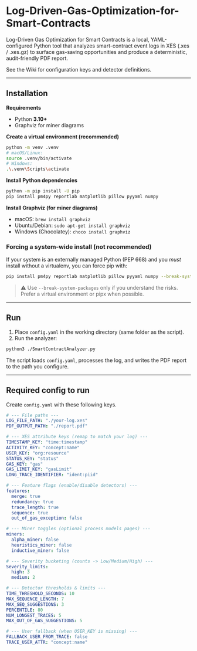 # Log-Driven-Gas-Optimization-for-Smart-Contracts

Log-Driven Gas Optimization for Smart Contracts is a local, YAML-configured Python tool that analyzes smart-contract event logs in XES (.xes / .xes.gz) to surface gas-saving opportunities and produce a deterministic, audit-friendly PDF report.

See the Wiki for configuration keys and detector definitions.

---

## Installation

**Requirements**
- Python **3.10+**
- Graphviz for miner diagrams

**Create a virtual environment (recommended)**
```bash
python -m venv .venv
# macOS/Linux:
source .venv/bin/activate
# Windows:
.\.venv\Scripts\activate
```

**Install Python dependencies**
```bash
python -m pip install -U pip
pip install pm4py reportlab matplotlib pillow pyyaml numpy
```

**Install Graphviz (for miner diagrams)**
- macOS: `brew install graphviz`
- Ubuntu/Debian: `sudo apt-get install graphviz`
- Windows (Chocolatey): `choco install graphviz`

### Forcing a system-wide install (not recommended)
If your system is an externally managed Python (PEP 668) and you *must* install without a virtualenv, you can force pip with:

```bash
pip install pm4py reportlab matplotlib pillow pyyaml numpy --break-system-packages
```

> ⚠️ Use `--break-system-packages` only if you understand the risks. Prefer a virtual environment or pipx when possible.

---

## Run

1) Place `config.yaml` in the working directory (same folder as the script).  
2) Run the analyzer:

```bash
python3 ./SmartContractAnalyzer.py
```

The script loads `config.yaml`, processes the log, and writes the PDF report to the path you configure.

---

## Required config to run 

Create `config.yaml` with these following keys. 

```yaml
# --- File paths ---
LOG_FILE_PATH: "./your-log.xes"
PDF_OUTPUT_PATH: "./report.pdf"

# --- XES attribute keys (remap to match your log) ---
TIMESTAMP_KEY: "time:timestamp"
ACTIVITY_KEY: "concept:name"
USER_KEY: "org:resource"
STATUS_KEY: "status"
GAS_KEY: "gas"
GAS_LIMIT_KEY: "gasLimit"
LONG_TRACE_IDENTIFIER: "ident:piid"

# --- Feature flags (enable/disable detectors) ---
features:
  merge: true
  redundancy: true
  trace_length: true
  sequence: true
  out_of_gas_exception: false

# --- Miner toggles (optional process models pages) ---
miners:
  alpha_miner: false
  heuristics_miner: false
  inductive_miner: false

# --- Severity bucketing (counts -> Low/Medium/High) ---
Severity_limits:
  high: 3
  medium: 2

# --- Detector thresholds & limits ---
TIME_THRESHOLD_SECONDS: 10
MAX_SEQUENCE_LENGTH: 7
MAX_SEQ_SUGGESTIONS: 3
PERCENTILE: 80
NUM_LONGEST_TRACES: 5
MAX_OUT_OF_GAS_SUGGESTIONS: 5

# --- User fallback (when USER_KEY is missing) ---
FALLBACK_USER_FROM_TRACE: false
TRACE_USER_ATTR: "concept:name"
```


